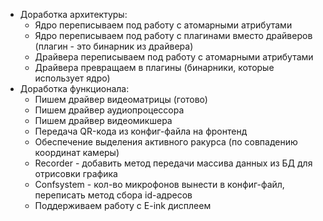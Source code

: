 * Доработка архитектуры:
	* Ядро переписываем под работу с атомарными атрибутами
	* Ядро переписываем под работу с плагинами вместо драйверов (плагин - это бинарник из драйвера)
	* Драйвера переписываем под работу с атомарными атрибутами
	* Драйвера превращаем в плагины (бинарники, которые использует ядро)
* Доработка функционала:
	* Пишем драйвер видеоматрицы (готово)
	* Пишем драйвер аудиопроцессора
	* Пишем драйвер видеомикшера
	* Передача QR-кода из конфиг-файла на фронтенд 
	* Обеспечение выделения активного ракурса (по совпадению координат камеры)
	* Recorder - добавить метод передачи массива данных из БД для отрисовки графика
	* Confsystem - кол-во микрофонов вынести в конфиг-файл, переписать метод сбора id-адресов
	* Поддерживаем работу с E-ink дисплеем